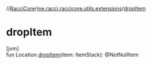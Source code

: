 //[RacciCore](../../index.md)/[me.racci.raccicore.utils.extensions](index.md)/[dropItem](drop-item.md)

# dropItem

[jvm]\
fun Location.[dropItem](drop-item.md)(item: ItemStack): @NotNullItem
